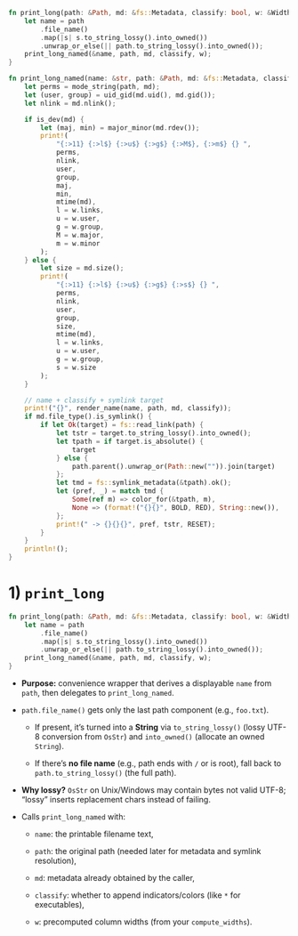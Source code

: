 ```rust
fn print_long(path: &Path, md: &fs::Metadata, classify: bool, w: &Widths) {
    let name = path
        .file_name()
        .map(|s| s.to_string_lossy().into_owned())
        .unwrap_or_else(|| path.to_string_lossy().into_owned());
    print_long_named(&name, path, md, classify, w);
}

fn print_long_named(name: &str, path: &Path, md: &fs::Metadata, classify: bool, w: &Widths) {
    let perms = mode_string(path, md);
    let (user, group) = uid_gid(md.uid(), md.gid());
    let nlink = md.nlink();

    if is_dev(md) {
        let (maj, min) = major_minor(md.rdev());
        print!(
            "{:>11} {:>l$} {:>u$} {:>g$} {:>M$}, {:>m$} {} ",
            perms,
            nlink,
            user,
            group,
            maj,
            min,
            mtime(md),
            l = w.links,
            u = w.user,
            g = w.group,
            M = w.major,
            m = w.minor
        );
    } else {
        let size = md.size();
        print!(
            "{:>11} {:>l$} {:>u$} {:>g$} {:>s$} {} ",
            perms,
            nlink,
            user,
            group,
            size,
            mtime(md),
            l = w.links,
            u = w.user,
            g = w.group,
            s = w.size
        );
    }

    // name + classify + symlink target
    print!("{}", render_name(name, path, md, classify));
    if md.file_type().is_symlink() {
        if let Ok(target) = fs::read_link(path) {
            let tstr = target.to_string_lossy().into_owned();
            let tpath = if target.is_absolute() {
                target
            } else {
                path.parent().unwrap_or(Path::new("")).join(target)
            };
            let tmd = fs::symlink_metadata(&tpath).ok();
            let (pref, _) = match tmd {
                Some(ref m) => color_for(&tpath, m),
                None => (format!("{}{}", BOLD, RED), String::new()),
            };
            print!(" -> {}{}{}", pref, tstr, RESET);
        }
    }
    println!();
}
```

# 1) `print_long`

```rust
fn print_long(path: &Path, md: &fs::Metadata, classify: bool, w: &Widths) {
    let name = path
        .file_name()
        .map(|s| s.to_string_lossy().into_owned())
        .unwrap_or_else(|| path.to_string_lossy().into_owned());
    print_long_named(&name, path, md, classify, w);
}
```

-   **Purpose:** convenience wrapper that derives a displayable `name` from `path`, then delegates to `print_long_named`.
    
-   `path.file_name()` gets only the last path component (e.g., `foo.txt`).
    
    -   If present, it’s turned into a **String** via `to_string_lossy()` (lossy UTF-8 conversion from `OsStr`) and `into_owned()` (allocate an owned `String`).
        
    -   If there’s **no file name** (e.g., path ends with `/` or is root), fall back to `path.to_string_lossy()` (the full path).
        
-   **Why lossy?** `OsStr` on Unix/Windows may contain bytes not valid UTF-8; “lossy” inserts replacement chars instead of failing.
    
-   Calls `print_long_named` with:
    
    -   `name`: the printable filename text,
        
    -   `path`: the original path (needed later for metadata and symlink resolution),
        
    -   `md`: metadata already obtained by the caller,
        
    -   `classify`: whether to append indicators/colors (like `*` for executables),
        
    -   `w`: precomputed column widths (from your `compute_widths`).
        
